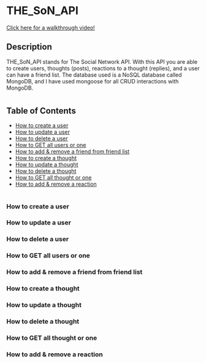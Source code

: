 # THE_SoN_API

[Click here for a walkthrough video!](https://youtube.com/)

## Description

THE_SoN_API stands for The Social Network API. With this API you are able to create users, thoughts (posts), reactions to a thought (replies), and a user can have a friend list. The database used is a NoSQL database called MongoDB, and I have used mongoose for all CRUD interactions with MongoDB.
#

## Table of Contents

* [How to create a user](#)
* [How to update a user](#)
* [How to delete a user](#)
* [How to GET all users or one](#)
* [How to add & remove a friend from friend list](#)
* [How to create a thought](#)
* [How to update a thought](#)
* [How to delete a thought](#)
* [How to GET all thought or one](#)
* [How to add & remove a reaction](#)

#

### How to create a user



### How to update a user



### How to delete a user



### How to GET all users or one



### How to add & remove a friend from friend list



### How to create a thought



### How to update a thought



### How to delete a thought



### How to GET all thought or one



### How to add & remove a reaction
